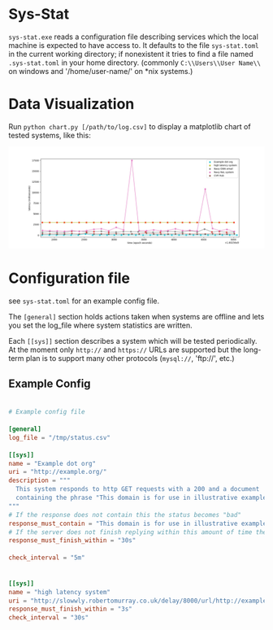 
# Sys-Stat

`sys-stat.exe` reads a configuration file
describing services which the local machine is expected to
have access to. It defaults to the file `sys-stat.toml` in
the current working directory; if nonexistent it tries
to find a file named `.sys-stat.toml` in your home directory.
(commonly `C:\\Users\\User Name\\` on windows and '/home/user-name/' on \*nix systems.)

# Data Visualization

Run `python chart.py [/path/to/log.csv]` to display
a matplotlib chart of tested systems, like this:

![Example Chart](example_chart.jpg)

# Configuration file

see `sys-stat.toml` for an example config file.

The `[general]` section holds actions taken when
systems are offline and lets you set the log_file
where system statistics are written.

Each `[[sys]]` section describes a system which
will be tested periodically. At the moment only
`http://` and `https://` URLs are supported but the
long-term plan is to support many other protocols (`mysql://`, 'ftp://', etc.)

## Example Config

```toml

# Example config file

[general]
log_file = "/tmp/status.csv"

[[sys]]
name = "Example dot org"
uri = "http://example.org/"
description = """
  This system responds to http GET requests with a 200 and a document
  containing the phrase "This domain is for use in illustrative examples in documents".
"""
# If the response does not contain this the status becomes "bad"
response_must_contain = "This domain is for use in illustrative examples in documents"
# If the server does not finish replying within this amount of time the status becomes "bad"
response_must_finish_within = "30s"

check_interval = "5m"


[[sys]]
name = "high latency system"
uri = "http://slowwly.robertomurray.co.uk/delay/8000/url/http://example.org"
response_must_finish_within = "3s"
check_interval = "30s"

```




